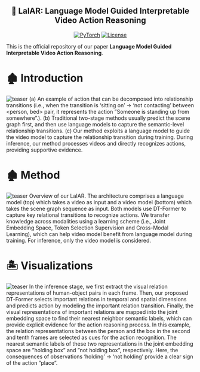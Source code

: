 <div align="center">

## 🚀 **LaIAR**: Language Model Guided Interpretable Video Action Reasoning

<a href="https://pytorch.org/get-started/locally/"><img alt="PyTorch" src="https://img.shields.io/badge/PyTorch-ee4c2c?logo=pytorch&logoColor=white"></a>
[![License](https://img.shields.io/badge/license-Apache%202-blue)](https://github.com/nku-shengzheliu/SER30K/blob/main/LICENSE)

</div>

This is the official repository of our paper **Language Model Guided Interpretable Video Action Reasoning**.

# 🏚️ Introduction
![teaser](img/intro.png)
 (a) An example of action that can be decomposed into relationship transitions (i.e., when the transition is ‘sitting on’ → ‘not contacting’ between <person, bed> pair, it represents the action ”Someone is standing up from somewhere”.). 
 (b) Traditional two-stage methods usually predict the scene graph first, and then use language models to capture the semantic-level relationship transitions. 
 (c) Our method exploits a language model to guide the video model to capture the relationship transition during training. During inference, our method processes videos and directly recognizes actions, providing supportive evidence.

# 🏚️ Method
![teaser](img/method.png)
 Overview of our LaIAR. The architecture comprises a language model (top) which takes a video as input and a video model (bottom) which takes the scene graph sequence as input. Both models use DT-Former to capture key relational transitions to recognize actions. We transfer knowledge across modalities using a learning scheme (i.e., Joint Embedding Space, Token Selection Supervision and Cross-Modal Learning), which can help video model benefit from language model during training. For inference, only the video model is considered.

# 🏝️ Visualizations
![teaser](img/vis.png)
In the inference stage, we first extract the visual relation representations of human-object pairs in each frame. Then, our proposed DT-Former selects important relations in temporal and spatial dimensions and predicts action by modeling the important relation transition. Finally, the visual representations of important relations are mapped into the joint embedding space to find their nearest neighbor semantic labels, which can provide explicit evidence for the action reasoning process. In this example, the relation representations between the person and the box in the second and tenth frames are selected as cues for the action recognition. The nearest semantic labels of these two representations in the joint embedding space are ”holding box” and ”not holding box”, respectively. Here, the consequences of observations ‘holding’ → ‘not holding’ provide a clear sign of the action ”place”.
